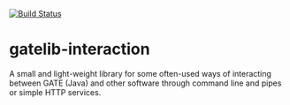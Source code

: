 [![Build Status](https://travis-ci.org/GateNLP/gatelib-interaction.svg?branch=master)](https://travis-ci.org/GateNLP/gatelib-interaction)

# gatelib-interaction

A small and light-weight library for some often-used ways of interacting between GATE (Java) 
and other software through command line and pipes or simple HTTP services.

